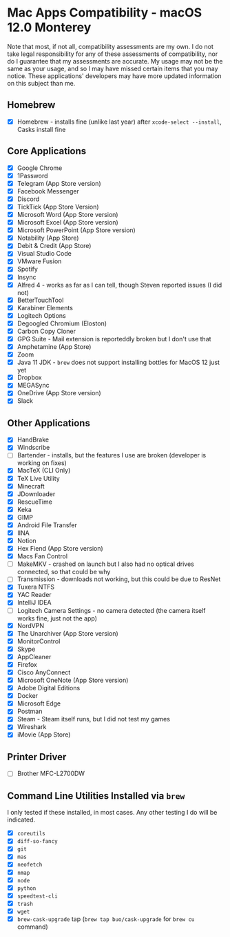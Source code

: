 # Mac Apps Compatibility - macOS 12.0 Monterey

Note that most, if not all, compatibility assessments are my own.
I do not take legal responsibility for any of these assessments of compatibility, nor do I guarantee that my assessments are accurate.
My usage may not be the same as your usage, and so I may have missed certain items that you may notice.
These applications' developers may have more updated information on this subject than me.

## Homebrew

- [x] Homebrew - installs fine (unlike last year) after `xcode-select --install`, Casks install fine

## Core Applications

- [x] Google Chrome
- [x] 1Password
- [x] Telegram (App Store version)
- [x] Facebook Messenger
- [x] Discord
- [x] TickTick (App Store Version)
- [x] Microsoft Word (App Store version)
- [x] Microsoft Excel (App Store version)
- [x] Microsoft PowerPoint (App Store version)
- [x] Notability (App Store)
- [x] Debit & Credit (App Store)
- [x] Visual Studio Code
- [x] VMware Fusion
- [x] Spotify
- [x] Insync
- [x] Alfred 4 - works as far as I can tell, though Steven reported issues (I did not)
- [x] BetterTouchTool
- [x] Karabiner Elements
- [x] Logitech Options
- [x] Degoogled Chromium (Eloston)
- [x] Carbon Copy Cloner
- [x] GPG Suite - Mail extension is reporteddly broken but I don't use that
- [x] Amphetamine (App Store)
- [x] Zoom
- [x] Java 11 JDK - `brew` does not support installing bottles for MacOS 12 just yet
- [x] Dropbox
- [x] MEGASync
- [x] OneDrive (App Store version)
- [x] Slack

## Other Applications

- [x] HandBrake
- [x] Windscribe
- [ ] Bartender - installs, but the features I use are broken (developer is working on fixes)
- [x] MacTeX (CLI Only)
- [x] TeX Live Utility
- [x] Minecraft
- [x] JDownloader
- [x] RescueTime
- [x] Keka
- [x] GIMP
- [x] Android File Transfer
- [x] IINA
- [x] Notion
- [x] Hex Fiend (App Store version)
- [x] Macs Fan Control
- [ ] MakeMKV - crashed on launch but I also had no optical drives connected, so that could be why
- [ ] Transmission - downloads not working, but this could be due to ResNet
- [x] Tuxera NTFS
- [x] YAC Reader
- [x] IntelliJ IDEA
- [ ] Logitech Camera Settings - no camera detected (the camera itself works fine, just not the app)
- [x] NordVPN
- [x] The Unarchiver (App Store version)
- [x] MonitorControl
- [x] Skype
- [x] AppCleaner
- [x] Firefox
- [x] Cisco AnyConnect
- [x] Microsoft OneNote (App Store version)
- [x] Adobe Digital Editions
- [x] Docker
- [x] Microsoft Edge
- [x] Postman
- [x] Steam - Steam itself runs, but I did not test my games
- [x] Wireshark
- [x] iMovie (App Store)

## Printer Driver

- [ ] Brother MFC-L2700DW

## Command Line Utilities Installed via `brew`

I only tested if these installed, in most cases. Any other testing I do will be indicated.

- [x] `coreutils`
- [x] `diff-so-fancy`
- [x] `git`
- [x] `mas`
- [x] `neofetch`
- [x] `nmap`
- [x] `node`
- [x] `python`
- [x] `speedtest-cli`
- [x] `trash`
- [x] `wget`
- [x] `brew-cask-upgrade` tap (`brew tap buo/cask-upgrade` for `brew cu` command)

